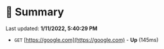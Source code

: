 # 📖 Summary
Last updated: **1/11/2022, 5:40:29 PM**

- `GET` [https://google.com](https://google.com) - **Up** (145ms)
